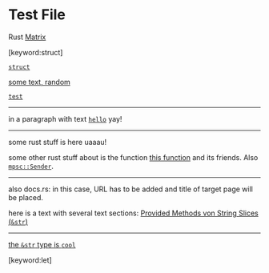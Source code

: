 # Test File

Rust [Matrix](https://matrix.to/#/#rust:matrix.org)

[keyword:struct]

[`struct`](keyword:struct)

[some text, random](PS-129 "some title")

[`test`](PS-129)

---

[](GTPR-12355)

in a paragraph with text [`hello`](empty) yay!

---

some rust stuff is here [](rust:String) uaaau!

some other rust stuff about [](rust:Vec) is the function [this function](rust:Vec::append) and its friends. Also [`mpsc::Sender`](rust:std::sync::mpsc::Sender).

---

also docs.rs: [](docsrs:https://docs.rs/kord/0.6.1/klib/core/chord/struct.Chord.html) in this case, URL has to be added and title of target page will be placed.

here is a text with several text sections: [Provided Methods von String Slices (`&str`)](rust:str)

---

[the `&str` type is `cool`](rust:str "yeah")

[keyword:let]